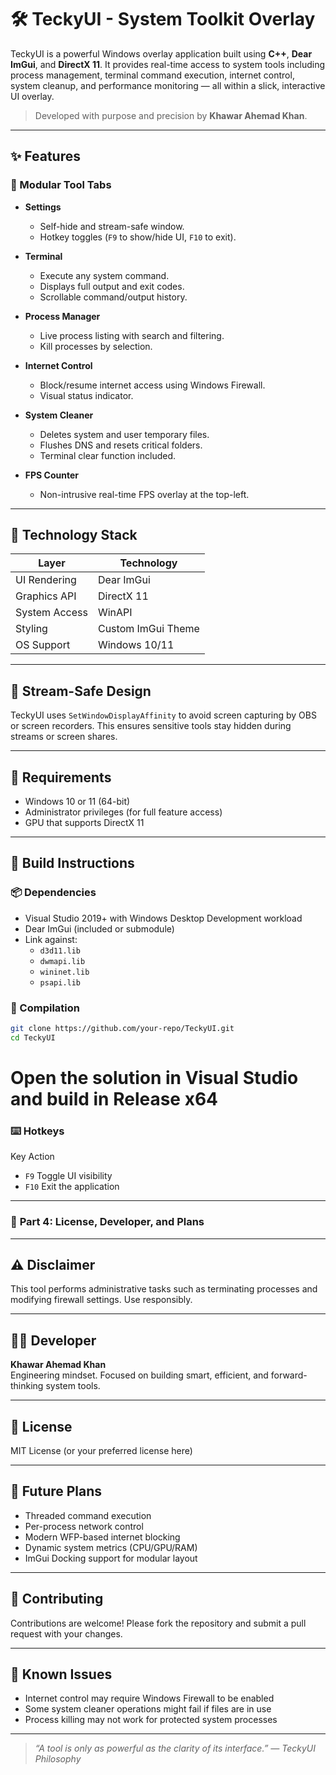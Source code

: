 # 🛠️ TeckyUI - System Toolkit Overlay

TeckyUI is a powerful Windows overlay application built using **C++**, **Dear ImGui**, and **DirectX 11**. It provides real-time access to system tools including process management, terminal command execution, internet control, system cleanup, and performance monitoring — all within a slick, interactive UI overlay.

> Developed with purpose and precision by **Khawar Ahemad Khan**.

---

## ✨ Features

### 🧩 Modular Tool Tabs
- **Settings**
  - Self-hide and stream-safe window.
  - Hotkey toggles (`F9` to show/hide UI, `F10` to exit).

- **Terminal**
  - Execute any system command.
  - Displays full output and exit codes.
  - Scrollable command/output history.

- **Process Manager**
  - Live process listing with search and filtering.
  - Kill processes by selection.

- **Internet Control**
  - Block/resume internet access using Windows Firewall.
  - Visual status indicator.

- **System Cleaner**
  - Deletes system and user temporary files.
  - Flushes DNS and resets critical folders.
  - Terminal clear function included.

- **FPS Counter**
  - Non-intrusive real-time FPS overlay at the top-left.

---

## 🧪 Technology Stack

| Layer         | Technology         |
|---------------|--------------------|
| UI Rendering  | Dear ImGui         |
| Graphics API  | DirectX 11         |
| System Access | WinAPI             |
| Styling       | Custom ImGui Theme |
| OS Support    | Windows 10/11      |

---

## 📸 Stream-Safe Design

TeckyUI uses `SetWindowDisplayAffinity` to avoid screen capturing by OBS or screen recorders. This ensures sensitive tools stay hidden during streams or screen shares.

---

## 🔐 Requirements

- Windows 10 or 11 (64-bit)
- Administrator privileges (for full feature access)
- GPU that supports DirectX 11
---

## 🧱 Build Instructions

### 📦 Dependencies
- Visual Studio 2019+ with Windows Desktop Development workload
- Dear ImGui (included or submodule)
- Link against:
  - `d3d11.lib`
  - `dwmapi.lib`
  - `wininet.lib`
  - `psapi.lib`

### 🧰 Compilation
```bash
git clone https://github.com/your-repo/TeckyUI.git
cd TeckyUI
```
# Open the solution in Visual Studio and build in Release x64


### ⌨️ Hotkeys
Key	Action
- ``F9``	Toggle UI visibility
- ``F10``	Exit the application

---

### 🧾 **Part 4: License, Developer, and Plans**

---

## ⚠️ Disclaimer

This tool performs administrative tasks such as terminating processes and modifying firewall settings. Use responsibly.

---

## 👨‍💻 Developer

**Khawar Ahemad Khan**  
Engineering mindset. Focused on building smart, efficient, and forward-thinking system tools.

---

## 📃 License

MIT License (or your preferred license here)

---

## 🚀 Future Plans

- Threaded command execution
- Per-process network control
- Modern WFP-based internet blocking
- Dynamic system metrics (CPU/GPU/RAM)
- ImGui Docking support for modular layout

---
## 🤝 Contributing

Contributions are welcome! Please fork the repository and submit a pull request with your changes.

---

## 🐞 Known Issues

- Internet control may require Windows Firewall to be enabled  
- Some system cleaner operations might fail if files are in use  
- Process killing may not work for protected system processes  
---

> _“A tool is only as powerful as the clarity of its interface.” — TeckyUI Philosophy_


